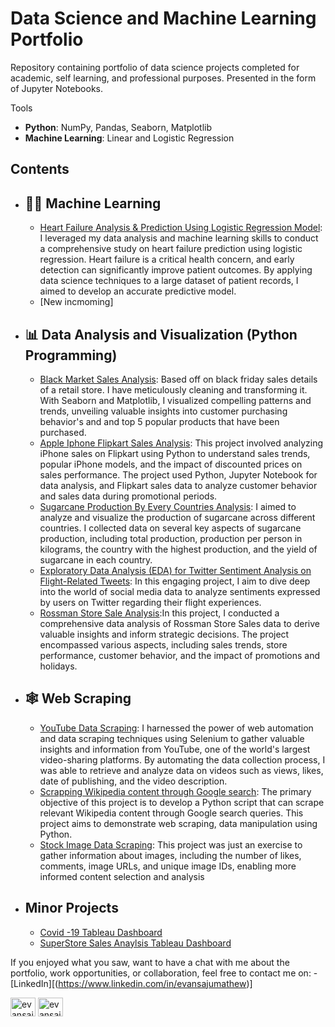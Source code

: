 # Data Science and Machine Learning Portfolio
Repository containing portfolio of data science projects completed for academic, self learning, and professional purposes. Presented in the form of Jupyter Notebooks.

Tools
  - **Python**: NumPy, Pandas, Seaborn, Matplotlib
  - **Machine Learning**: Linear and Logistic Regression

## Contents
- ## 🤖🧠 Machine Learning
    - [Heart Failure Analysis & Prediction Using Logistic Regression Model](https://github.com/evanmathew/Projects/tree/main/Machine%20Learning%20Model/Heart%20Failure%20Analysis%20%26%20Prediction%20Model): I leveraged my data analysis and machine learning skills to conduct a comprehensive study on heart failure prediction using logistic regression. Heart failure is a critical health concern, and early detection can significantly improve patient outcomes. By applying data science techniques to a large dataset of patient records, I aimed to develop an accurate predictive model.
    - [New incmoming]
    
- ## 📊 Data Analysis and Visualization (Python Programming)
    - [Black Market Sales Analysis](https://github.com/evanmathew/Projects/tree/main/Data%20Analysis%20(EDA)/Black%20Friday%20Sales%20Analysis): Based off on black friday sales details of a retail store. I have meticulously cleaning and transforming it. With Seaborn and Matplotlib, I visualized compelling patterns and trends, unveiling valuable insights into customer purchasing behavior's and and top 5 popular products that have been purchased.
    - [Apple Iphone Flipkart Sales Analysis](https://github.com/evanmathew/Projects/tree/main/Data%20Analysis%20(EDA)/Iphone%20Flipkart%20Sales%20Analysis): This project involved analyzing iPhone sales on Flipkart using Python to understand sales trends, popular iPhone models, and the impact of discounted prices on sales performance. The project used Python, Jupyter Notebook for data analysis, and Flipkart sales data to analyze customer behavior and sales data during promotional periods.
    - [Sugarcane Production By Every Countries Analysis](https://github.com/evanmathew/Projects/tree/main/Data%20Analysis%20(EDA)/Sugarcane%20Production%20By%20Every%20Country%20Analysis): I aimed to analyze and visualize the production of sugarcane across different countries. I collected data on several key aspects of sugarcane production, including total production, production per person in kilograms, the country with the highest production, and the yield of sugarcane in each country.
    - [Exploratory Data Analysis (EDA) for Twitter Sentiment Analysis on Flight-Related Tweets](https://github.com/evanmathew/Projects/tree/main/Data%20Analysis%20(EDA)/Twitter%20Sentiment%20Analysis): In this engaging project, I aim to dive deep into the world of social media data to analyze sentiments expressed by users on Twitter regarding their flight experiences.
    - [Rossman Store Sale Analysis](https://github.com/evanmathew/Projects/tree/main/Data%20Analysis%20(EDA)/Rossman%20Store%20Sale%20Analysis):In this project, I conducted a comprehensive data analysis of Rossman Store Sales data to derive valuable insights and inform strategic decisions. The project encompassed various aspects, including sales trends, store performance, customer behavior, and the impact of promotions and holidays. 

 - ## 🕸️ Web Scraping
    - [YouTube Data Scraping](https://github.com/evanmathew/Projects/tree/main/Web%20Scraping/YouTube%20Channel%20Data%20Scraping): I harnessed the power of web automation and data scraping techniques using Selenium to gather valuable insights and information from YouTube, one of the world's largest video-sharing platforms. By automating the data collection process, I was able to retrieve and analyze data on videos such as views, likes, date of publishing, and the video description.
    - [Scrapping Wikipedia content through Google search](https://github.com/evanmathew/Projects/tree/main/Web%20Scraping/Wikepedia%20Data%20Scraping%20Using%20Google%20Search): The primary objective of this project is to develop a Python script that can scrape relevant Wikipedia content through Google search queries. This project aims to demonstrate web scraping, data manipulation using Python.
    - [Stock Image Data Scraping](https://github.com/evanmathew/Projects/tree/main/Web%20Scraping/Stock%20Image%20Web%20Scraping): This project was just an exercise to gather information about images, including the number of likes, comments, image URLs, and unique image IDs, enabling more informed content selection and analysis

     
- ## Minor Projects
    - [Covid -19 Tableau Dashboard](https://public.tableau.com/app/profile/evan.mathew/viz/Covid-19Analysis_16911460556740/Dashboard)
    - [SuperStore Sales Anaylsis Tableau Dashboard](https://public.tableau.com/app/profile/evan.mathew/viz/SuperStoreSalesAnaylsisDashboard/Dashboard1)

If you enjoyed what you saw, want to have a chat with me about the portfolio, work opportunities, or collaboration, feel free to contact me on:
    - [LinkedIn][(https://www.linkedin.com/in/evansajumathew)]
      <p align="left">
      <a href="https://linkedin.com/in/evansajumathew" target="blank"><img align="center" src="https://raw.githubusercontent.com/rahuldkjain/github-profile-readme-generator/master/src/images/icons/Social/linked-in-alt.svg" alt="evansajumathew" height="30" width="40" /></a>
      <a href="https://kaggle.com/evansajumathew" target="blank"><img align="center" src="https://raw.githubusercontent.com/rahuldkjain/github-profile-readme-generator/master/src/images/icons/Social/kaggle.svg" alt="evansajumathew" height="30" width="40" /></a>
      </p>
  
